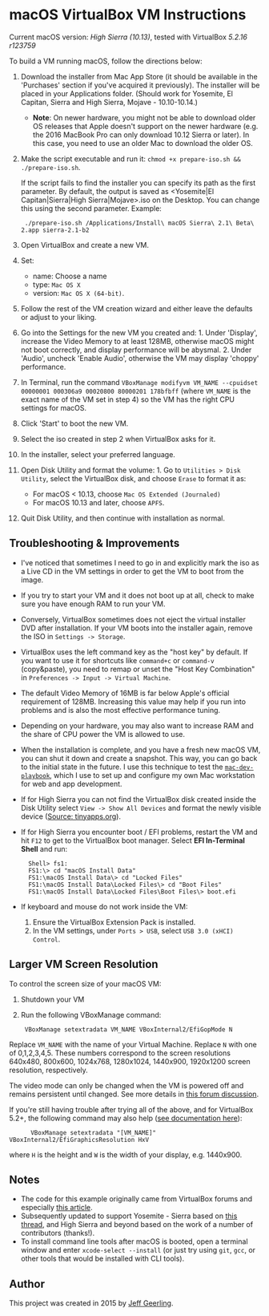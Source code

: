 # macOS VirtualBox VM Instructions

Current macOS version: *High Sierra (10.13)*, tested with VirtualBox *5.2.16 r123759*

To build a VM running macOS, follow the directions below:

  1. Download the installer from Mac App Store (it should be available in the 'Purchases' section if you've acquired it previously). The installer will be placed in your Applications folder. (Should work for Yosemite, El Capitan, Sierra and High Sierra, Mojave - 10.10-10.14.)
      - **Note**: On newer hardware, you might not be able to download older OS releases that Apple doesn't support on the newer hardware (e.g. the 2016 MacBook Pro can only download 10.12 Sierra or later). In this case, you need to use an older Mac to download the older OS.
  2. Make the script executable and run it: `chmod +x prepare-iso.sh && ./prepare-iso.sh`.

      If the script fails to find the installer you can specify its path as the first parameter. By default, the output is saved as <Yosemite|El Capitan|Sierra|High Sierra|Mojave>.iso on the Desktop. You can change this using the second parameter.
      Example:

          ./prepare-iso.sh /Applications/Install\ macOS Sierra\ 2.1\ Beta\ 2.app sierra-2.1-b2

  3. Open VirtualBox and create a new VM.
  4. Set:
      - name: Choose a name
      - type: `Mac OS X`
      - version: `Mac OS X (64-bit)`.
  5. Follow the rest of the VM creation wizard and either leave the defaults or adjust to your liking.
  6. Go into the Settings for the new VM you created and:
    1. Under 'Display', increase the Video Memory to at least 128MB, otherwise macOS might not boot correctly, and display performance will be abysmal.
    2. Under 'Audio', uncheck 'Enable Audio', otherwise the VM may display 'choppy' performance.
  7. In Terminal, run the command `VBoxManage modifyvm VM_NAME --cpuidset 00000001 000306a9 00020800 80000201 178bfbff` (where `VM_NAME` is the exact name of the VM set in step 4) so the VM has the right CPU settings for macOS.
  8. Click 'Start' to boot the new VM.
  9. Select the iso created in step 2 when VirtualBox asks for it.
  10. In the installer, select your preferred language.
  11. Open Disk Utility and format the volume:
    1. Go to `Utilities > Disk Utility`, select the VirtualBox disk, and choose `Erase` to format it as:
      - For macOS < 10.13, choose `Mac OS Extended (Journaled)`
      - For macOS 10.13 and later, choose `APFS`.
  12. Quit Disk Utility, and then continue with installation as normal.


## Troubleshooting & Improvements

  - I've noticed that sometimes I need to go in and explicitly mark the iso as a Live CD in the VM settings in order to get the VM to boot from the image.
  - If you try to start your VM and it does not boot up at all, check to make sure you have enough RAM to run your VM.
  - Conversely, VirtualBox sometimes does not eject the virtual installer DVD after installation. If your VM boots into the installer again, remove the ISO in `Settings -> Storage`.
  - VirtualBox uses the left command key as the "host key" by default. If you want to use it for shortcuts like `command+c` or `command-v` (copy&paste), you need to remap or unset the "Host Key Combination" in `Preferences -> Input -> Virtual Machine`.
  - The default Video Memory of 16MB is far below Apple's official requirement of 128MB. Increasing this value may help if you run into problems and is also the most effective performance tuning.
  - Depending on your hardware, you may also want to increase RAM and the share of CPU power the VM is allowed to use.
  - When the installation is complete, and you have a fresh new macOS VM, you can shut it down and create a snapshot. This way, you can go back to the initial state in the future. I use this technique to test the [`mac-dev-playbook`](https://github.com/geerlingguy/mac-dev-playbook), which I use to set up and configure my own Mac workstation for web and app development.
  - If for High Sierra you can not find the VirtualBox disk created inside the Disk Utility select `View -> Show All Devices` and format the newly visible device ([Source: tinyapps.org](https://tinyapps.org/blog/mac/201710010700_high_sierra_disk_utility.html)).
  - If for High Sierra you encounter boot / EFI problems, restart the VM and hit `F12` to get to the VirtualBox boot manager. Select **EFI In-Terminal Shell** and run:

          Shell> fs1:
          FS1:\> cd "macOS Install Data"
          FS1:\macOS Install Data\> cd "Locked Files"
          FS1:\macOS Install Data\Locked Files\> cd "Boot Files"
          FS1:\macOS Install Data\Locked Files\Boot Files\> boot.efi

  - If keyboard and mouse do not work inside the VM:
    1. Ensure the VirtualBox Extension Pack is installed.
    2. In the VM settings, under `Ports > USB`, select `USB 3.0 (xHCI) Control`.

## Larger VM Screen Resolution

To control the screen size of your macOS VM:

  1. Shutdown your VM
  2. Run the following VBoxManage command:

          VBoxManage setextradata VM_NAME VBoxInternal2/EfiGopMode N

Replace `VM_NAME` with the name of your Virtual Machine. Replace `N` with one of 0,1,2,3,4,5. These numbers correspond to the screen resolutions 640x480, 800x600, 1024x768, 1280x1024, 1440x900, 1920x1200 screen resolution, respectively.

The video mode can only be changed when the VM is powered off and remains persistent until changed. See more details in [this forum discussion](https://forums.virtualbox.org/viewtopic.php?f=22&t=54030).

If you're still having trouble after trying all of the above, and for VirtualBox 5.2+, the following command may also help ([see documentation here](https://www.virtualbox.org/manual/ch03.html#efividmode)):

          VBoxManage setextradata "[VM_NAME]" VBoxInternal2/EfiGraphicsResolution HxV

where `H` is the height and `W` is the width of your display, e.g. 1440x900.

## Notes

  - The code for this example originally came from VirtualBox forums and especially [this article](http://sqar.blogspot.de/2014/10/installing-yosemite-in-virtualbox.html).
  - Subsequently updated to support Yosemite - Sierra based on [this thread](https://forums.virtualbox.org/viewtopic.php?f=22&t=77068&p=358865&hilit=elCapitan+iso#p358865), and High Sierra and beyond based on the work of a number of contributors (thanks!).
  - To install command line tools after macOS is booted, open a terminal window and enter `xcode-select --install` (or just try using `git`, `gcc`, or other tools that would be installed with CLI tools).

## Author

This project was created in 2015 by [Jeff Geerling](https://www.jeffgeerling.com/).
